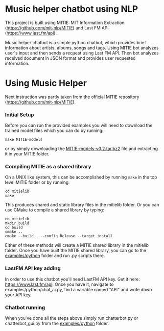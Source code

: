 # Music helper chatbot using NLP

This project is built using MITIE: MIT Information Extraction (https://github.com/mit-nlp/MITIE) and Last FM API (https://www.last.fm/api).

Music helper chatbot is a simple python chatbot, which provides brief information about artists, albums, songs and tags. 
Using MITIE bot analyzes user's input and then sends a request using Last FM API. Then bot analyzes received document in JSON format and provides user requested information.


# Using Music Helper

Next instruction was partly taken from the official MITIE repository (https://github.com/mit-nlp/MITIE).

### Initial Setup

Before you can run the provided examples you will need to download the trained
model files which you can do by running:
```
make MITIE-models
```
or by simply downloading the [MITIE-models-v0.2.tar.bz2](https://github.com/mit-nlp/MITIE/releases/download/v0.4/MITIE-models-v0.2.tar.bz2)
file and extracting it in your MITIE folder.

### Compiling MITIE as a shared library

On a UNIX like system, this can be accomplished by running `make` in the top level MITIE folder or
by running:
```
cd mitielib
make
```
This produces shared and static library files in the mitielib folder.  Or you can use
CMake to compile a shared library by typing:
```
cd mitielib
mkdir build
cd build
cmake ..
cmake --build . --config Release --target install
```

Either of these methods will create a MITIE shared library in the mitielib folder. 
Once you have built the MITIE shared library, you can go to the [examples/python](examples/python) folder and run .py scripts there.

### LastFM API key adding

In order to use this chatbot you'll need LastFM API key. Get it here: https://www.last.fm/api. 
Once you have it, navigate to examples/python/chat_ai.py, find a variable named "API" and write down your API key.

### Chatbot running
When you've done all the steps above simply run chatterbot.py or chatterbot_gui.py from the [examples/python](examples/python) folder.
